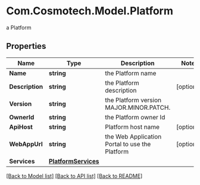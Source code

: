 # Com.Cosmotech.Model.Platform
a Platform

## Properties

Name | Type | Description | Notes
------------ | ------------- | ------------- | -------------
**Name** | **string** | the Platform name | 
**Description** | **string** | the Platform description | [optional] 
**Version** | **string** | the Platform version MAJOR.MINOR.PATCH. | 
**OwnerId** | **string** | the Platform owner Id | 
**ApiHost** | **string** | Platform host name | [optional] 
**WebAppUrl** | **string** | the Web Application Portal to use the Platform | [optional] 
**Services** | [**PlatformServices**](PlatformServices.md) |  | 

[[Back to Model list]](../README.md#documentation-for-models) [[Back to API list]](../README.md#documentation-for-api-endpoints) [[Back to README]](../README.md)

